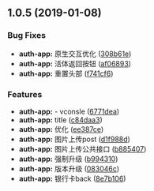 ## 1.0.5 (2019-01-08)


### Bug Fixes

* **auth-app:** 原生交互优化 ([308b61e](https://dev001.guang/root/auth-front/commits/308b61e))
* **auth-app:** 活体返回按钮 ([af06893](https://dev001.guang/root/auth-front/commits/af06893))
* **auth-app:** 重置头部 ([f741cf6](https://dev001.guang/root/auth-front/commits/f741cf6))


### Features

* **auth-app:** - vconsle ([6771dea](https://dev001.guang/root/auth-front/commits/6771dea))
* **auth-app:** title ([c84daa3](https://dev001.guang/root/auth-front/commits/c84daa3))
* **auth-app:** 优化 ([ee387ce](https://dev001.guang/root/auth-front/commits/ee387ce))
* **auth-app:** 图片上传post ([d1f988d](https://dev001.guang/root/auth-front/commits/d1f988d))
* **auth-app:** 图片上传公共接口 ([b885407](https://dev001.guang/root/auth-front/commits/b885407))
* **auth-app:** 强制升级 ([b994310](https://dev001.guang/root/auth-front/commits/b994310))
* **auth-app:** 版本升级 ([083046c](https://dev001.guang/root/auth-front/commits/083046c))
* **auth-app:** 银行卡back ([8e7b106](https://dev001.guang/root/auth-front/commits/8e7b106))



